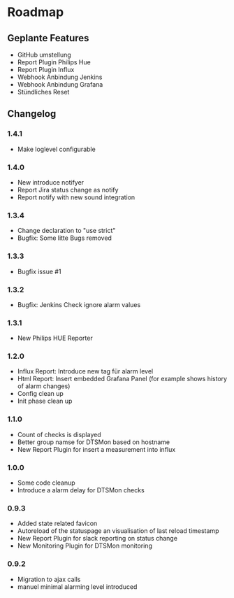 # Roadmap
## Geplante Features
* GitHub umstellung
* Report Plugin Philips Hue
* Report Plugin Influx 
* Webhook Anbindung Jenkins
* Webhook Anbindung Grafana
* Stündliches Reset


## Changelog
### 1.4.1
* Make loglevel configurable

### 1.4.0
* New introduce notifyer
* Report Jira status change as notify
* Report notify with new sound integration

### 1.3.4
* Change declaration to "use strict"
* Bugfix: Some litte Bugs removed

### 1.3.3
* Bugfix issue  #1

### 1.3.2
* Bugfix: Jenkins Check ignore alarm values

### 1.3.1
* New Philips HUE Reporter

### 1.2.0
* Influx Report: Introduce new tag für alarm level
* Html Report: Insert embedded Grafana Panel (for example shows history of alarm changes)
* Config clean up
* Init phase clean up


### 1.1.0
* Count of checks is displayed
* Better group namse for DTSMon based on hostname 
* New Report Plugin for insert a measurement into influx

### 1.0.0
* Some code cleanup
* Introduce a alarm delay for DTSMon checks

### 0.9.3
* Added state related favicon
* Autoreload of the statuspage an visualisation of last reload timestamp
* New Report Plugin for slack reporting on status change
* New Monitoring Plugin for DTSMon monitoring

### 0.9.2
* Migration to ajax calls
* manuel minimal alarming level introduced